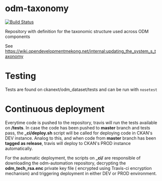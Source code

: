 # odm-taxonomy

[![Build Status](https://travis-ci.org/OpenDevelopmentMekong/odm-taxonomy.svg?branch=master)](https://travis-ci.org/OpenDevelopmentMekong/odm-taxonomy)

Repository with definition for the taxonomic structure used across ODM components

See https://wiki.opendevelopmentmekong.net/internal:updating_the_system_s_taxonomy

# Testing

Tests are found on ckanext/odm_dataset/tests and can be run with ```nosetest```

# Continuous deployment

Everytime code is pushed to the repository, travis will run the tests available on **/tests**. In case the code has been pushed to **master** branch and tests pass, the **_ci/deploy.sh** script will be called for deploying code in CKAN's DEV instance. Analog to this, and when code from **master** branch has been **tagged as release**, travis will deploy to CKAN's PROD instance automatically.

For the automatic deployment, the scripts on **_ci/** are responsible of downloading the odm-automation repository, decrypting the **odm_tech_rsa.enc** private key file ( encrypted using Travis-ci encryption mechanism) and triggering deployment in either DEV or PROD environment.
